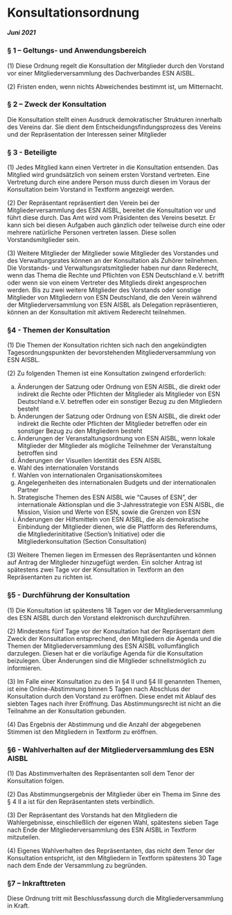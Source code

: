 # Konsultationsordnung
##### Juni 2021

### § 1 – Geltungs- und Anwendungsbereich
(1) Diese Ordnung regelt die Konsultation der Mitglieder durch den Vorstand vor einer Mitgliederversammlung des Dachverbandes ESN AISBL.

(2) Fristen enden, wenn nichts Abweichendes bestimmt ist, um Mitternacht.

### § 2 – Zweck der Konsultation
Die Konsultation stellt einen Ausdruck demokratischer Strukturen innerhalb des Vereins dar.
Sie dient dem Entscheidungsfindungsprozess des Vereins und der Repräsentation der Interessen seiner Mitglieder

### § 3 - Beteiligte
(1) Jedes Mitglied kann einen Vertreter in die Konsultation entsenden. 
Das Mitglied wird grundsätzlich von seinem ersten Vorstand vertreten.
Eine Vertretung durch eine andere Person muss durch diesen im Voraus der Konsultation beim Vorstand in Textform angezeigt werden.

(2) Der Repräsentant repräsentiert den Verein bei der Mitgliederversammlung des ESN AISBL, bereitet die Konsultation vor und führt diese durch. 
Das Amt wird vom Präsidenten des Vereins besetzt. 
Er kann sich bei diesen Aufgaben auch gänzlich oder teilweise durch eine oder mehrere natürliche Personen vertreten lassen. 
Diese sollen Vorstandsmitglieder sein.

(3) Weitere Mitglieder der Mitglieder sowie Mitglieder des Vorstandes und des Verwaltungsrates können an der Konsultation als Zuhörer teilnehmen. 
Die Vorstands- und Verwaltungsratsmitglieder haben nur dann Rederecht, wenn das Thema die Rechte und Pflichten von ESN Deutschland e.V. betrifft oder wenn sie von einem Vertreter des Mitglieds direkt angesprochen werden. 
Bis zu zwei weitere Mitglieder des Vorstands oder sonstige Mitglieder von Mitgliedern von ESN Deutschland, die den Verein während der Mitgliederversammlung von ESN AISBL als Delegation repräsentieren, können an der Konsultation mit aktivem Rederecht teilnehmen.

### §4 - Themen der Konsultation
(1) Die Themen der Konsultation richten sich nach den angekündigten Tagesordnungspunkten der bevorstehenden Mitgliederversammlung von ESN AISBL.

(2) Zu folgenden Themen ist eine Konsultation zwingend erforderlich:
<ol type="a">
    <li>   Änderungen der Satzung oder Ordnung von ESN AISBL, die direkt oder indirekt die Rechte oder Pflichten der Mitglieder als Mitglieder von ESN Deutschland e.V. betreffen oder ein sonstiger Bezug zu den Mitgliedern besteht</li>
    <li>   Änderungen der Satzung oder Ordnung von ESN AISBL, die direkt oder indirekt die Rechte oder Pflichten der Mitglieder betreffen oder ein sonstiger Bezug zu den Mitgliedern besteht</li>
    <li>   Änderungen der Veranstaltungsordnung von ESN AISBL, wenn lokale Mitglieder der Mitglieder als mögliche Teilnehmer der Veranstaltung betroffen sind</li>
    <li>   Änderungen der Visuellen Identität des ESN AISBL</li>
    <li>   Wahl des internationalen Vorstands</li>
    <li>   Wahlen von internationalen Organisationskomitees</li>
    <li>   Angelegenheiten des internationalen Budgets und der internationalen Partner</li>
    <li>   Strategische Themen des ESN AISBL wie “Causes of ESN”, der internationale Aktionsplan und die 3-Jahresstrategie von ESN AISBL, die Mission, Vision und Werte von ESN, sowie die Grenzen von ESN</li>
    <li>   Änderungen der Hilfsmitteln von ESN AISBL, die als demokratische Einbindung der Mitglieder dienen, wie die Plattform des Referendums, die Mitgliederinititative (Section’s Initiative) oder die Mitgliederkonsultation (Section Consultation)</li>
</ol>

(3) Weitere Themen liegen im Ermessen des Repräsentanten und können auf Antrag der Mitglieder hinzugefügt werden. 
Ein solcher Antrag ist spätestens zwei Tage vor der Konsultation in Textform an den Repräsentanten zu richten ist.

### §5 - Durchführung der Konsultation
(1) Die Konsultation ist spätestens 18 Tagen vor der Mitgliederversammlung des ESN AISBL durch den Vorstand elektronisch durchzuführen.

(2) Mindestens fünf Tage vor der Konsultation hat der Repräsentant dem Zweck der Konsultation entsprechend, den Mitgliedern die Agenda und die Themen der Mitgliederversammlung des ESN AISBL vollumfänglich darzulegen. 
Diesen hat er die vorläufige Agenda für die Konsultation beizulegen.
Über Änderungen sind die Mitglieder schnellstmöglich zu informieren.

(3) Im Falle einer Konsultation zu den in §4 II und §4 III genannten Themen, ist eine Online-Abstimmung binnen 5 Tagen nach Abschluss der Konsultation durch den Vorstand zu eröffnen.
Diese endet mit Ablauf des siebten Tages nach ihrer Eröffnung. 
Das Abstimmungsrecht ist nicht an die Teilnahme an der Konsultation gebunden.

(4) Das Ergebnis der Abstimmung und die Anzahl der abgegebenen Stimmen ist den Mitgliedern in Textform zu eröffnen.

### §6 - Wahlverhalten auf der Mitgliederversammlung des ESN AISBL
(1) Das Abstimmverhalten des Repräsentanten soll dem Tenor der Konsultation folgen.

(2) Das Abstimmungsergebnis der Mitglieder über ein Thema im Sinne des § 4 II a ist für den Repräsentanten stets verbindlich.

(3) Der Repräsentant des Vorstands hat den Mitgliedern die Wahlergebnisse, einschließlich der eigenen Wahl, spätestens sieben Tage nach Ende der Mitgliederversammlung des ESN AISBL in Textform mitzuteilen.

(4) Eigenes Wahlverhalten des Repräsentanten, das nicht dem Tenor der Konsultation entspricht, ist den Mitgliedern in Textform spätestens 30 Tage nach dem Ende der Versammlung zu begründen.

### §7 – Inkrafttreten
Diese Ordnung tritt mit Beschlussfassung durch die Mitgliederversammlung in Kraft.
